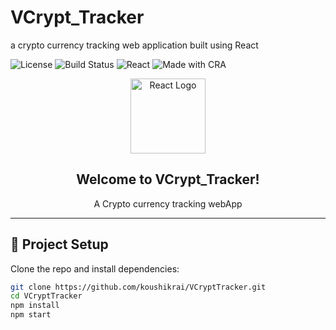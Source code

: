 # VCrypt_Tracker
a crypto currency tracking web application built using React 

![License](https://img.shields.io/badge/license-MIT-blue.svg)
![Build Status](https://img.shields.io/badge/build-passing-brightgreen)
![React](https://img.shields.io/badge/React-v18+-61DAFB?logo=react)
![Made with CRA](https://img.shields.io/badge/Create--React--App-✔️-lightgrey)

<div align="center">
  <img src="https://raw.githubusercontent.com/facebook/create-react-app/main/logo.svg" alt="React Logo" width="120" />
  <h2>Welcome to VCrypt_Tracker!</h2>
  <p>A Crypto currency tracking webApp</p>
</div>

---

## 📆 Project Setup

Clone the repo and install dependencies:

```bash
git clone https://github.com/koushikrai/VCryptTracker.git
cd VCryptTracker
npm install
npm start

